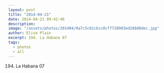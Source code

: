 ```yaml
---
layout: post
title: "2014-04-21"
date: 2014-04-21 09:42:46
description: 
image: "/assets/photos/201404/0a7c5c81cbcc0cf7728903ed288d8dec.jpg"
author: Elise Plain
excerpt: 194. La Habana 07
tags: 
  - photos
  - all
---
```


194. La Habana 07
<p></p>
